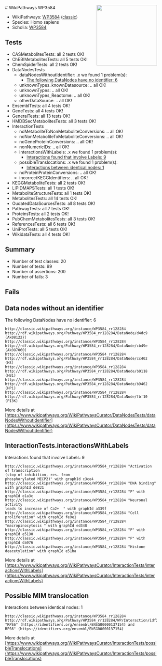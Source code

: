 <img style="float: right; width: 200px" src="https://upload.wikimedia.org/wikipedia/commons/thumb/8/83/Wplogo_with_text_500.png/640px-Wplogo_with_text_500.png" />
# WikiPathways WP3584

* WikiPathways: [WP3584](https://wikipathways.org/pathways/WP3584) ([classic](https://classic.wikipathways.org/instance/WP3584))
* Species: Homo sapiens
* Scholia: [WP3584](https://scholia.toolforge.org/wikipathways/WP3584)
## Tests
* CASMetabolitesTests: all 2 tests OK!
* ChEBIMetabolitesTests: all 5 tests OK!
* ChemSpiderTests: all 2 tests OK!
* DataNodesTests
    * dataNodesWithoutIdentifier: .x we found 1 problem(s):
        * [The following DataNodes have no identifier: 6](#d2d32fa5)
    * unknownTypes_knownDatasource: .. all OK!
    * unknownTypes: .. all OK!
    * unknownTypes_Reactome: .. all OK!
    * otherDataSource: .. all OK!
* EnsemblTests: all 4 tests OK!
* GeneTests: all 4 tests OK!
* GeneralTests: all 13 tests OK!
* HMDBSecMetabolitesTests: all 3 tests OK!
* InteractionTests
    * noMetaboliteToNonMetaboliteConversions: .. all OK!
    * noNonMetaboliteToMetaboliteConversions: .. all OK!
    * noGeneProteinConversions: .. all OK!
    * nonNumericIDs: .. all OK!
    * interactionsWithLabels: .x we found 1 problem(s):
        * [Interactions found that involve Labels: 9](#630d2680)
    * possibleTranslocations: .x we found 1 problem(s):
        * [Interactions between identical nodes: 1](#1c118206)
    * noProteinProteinConversions: .. all OK!
    * incorrectKEGGIdentifiers: .. all OK!
* KEGGMetaboliteTests: all 2 tests OK!
* LIPIDMAPSTests: all 1 tests OK!
* MetaboliteStructureTests: all 1 tests OK!
* MetabolitesTests: all 14 tests OK!
* OudatedDataSourcesTests: all 8 tests OK!
* PathwayTests: all 7 tests OK!
* ProteinsTests: all 2 tests OK!
* PubChemMetabolitesTests: all 3 tests OK!
* ReferencesTests: all 6 tests OK!
* UniProtTests: all 5 tests OK!
* WikidataTests: all 4 tests OK!


## Summary

* Number of test classes: 20
* Number of tests: 99
* Number of assertions: 200
* Number of fails: 3

## Fails

<a name="d2d32fa5" />

## Data nodes without an identifier

The following DataNodes have no identifier: 6
```
http://classic.wikipathways.org/instance/WP3584_rr128284 http://rdf.wikipathways.org/Pathway/WP3584_rr128284/DataNode/d4dc9 (Ak081227)
http://classic.wikipathways.org/instance/WP3584_rr128284 http://rdf.wikipathways.org/Pathway/WP3584_rr128284/DataNode/cb49e (Ak087060)
http://classic.wikipathways.org/instance/WP3584_rr128284 http://rdf.wikipathways.org/Pathway/WP3584_rr128284/DataNode/cc402 (H3)
http://classic.wikipathways.org/instance/WP3584_rr128284 http://rdf.wikipathways.org/Pathway/WP3584_rr128284/DataNode/b0118 (HB1)
http://classic.wikipathways.org/instance/WP3584_rr128284 http://rdf.wikipathways.org/Pathway/WP3584_rr128284/DataNode/b9462 (HP1)
http://classic.wikipathways.org/instance/WP3584_rr128284 http://rdf.wikipathways.org/Pathway/WP3584_rr128284/DataNode/fbf10 (PI3K)
```

More details at [https://www.wikipathways.org/WikiPathwaysCurator/DataNodesTests/dataNodesWithoutIdentifier](https://www.wikipathways.org/WikiPathwaysCurator/DataNodesTests/dataNodesWithoutIdentifier)

<a name="630d2680" />

## InteractionTests.interactionsWithLabels

Interactions found that involve Labels: 9
```
http://classic.wikipathways.org/instance/WP3584_rr128284 "Activation of transcription
(stop of inhibition, res. from
phosphorylated MECP2)" with graphId c3ce4
http://classic.wikipathways.org/instance/WP3584_rr128284 "DNA binding" with graphId de831
http://classic.wikipathways.org/instance/WP3584_rr128284 "P" with graphId e1a3c
http://classic.wikipathways.org/instance/WP3584_rr128284 "Neuronal activity
leads to increase of Ca2+  " with graphId a339f
http://classic.wikipathways.org/instance/WP3584_rr128284 "Cell proliferation" with graphId fe0e1
http://classic.wikipathways.org/instance/WP3584_rr128284 "macropinocytosis " with graphId ed348
http://classic.wikipathways.org/instance/WP3584_rr128284 "P" with graphId e5190
http://classic.wikipathways.org/instance/WP3584_rr128284 "P" with graphId da976
http://classic.wikipathways.org/instance/WP3584_rr128284 "Histone deacetylation" with graphId e51ba
```

More details at [https://www.wikipathways.org/WikiPathwaysCurator/InteractionTests/interactionsWithLabels](https://www.wikipathways.org/WikiPathwaysCurator/InteractionTests/interactionsWithLabels)

<a name="1c118206" />

## Possible MIM translocation

Interactions between identical nodes: 1
```
http://classic.wikipathways.org/instance/WP3584_rr128284 http://rdf.wikipathways.org/Pathway/WP3584_rr128284/WP/Interaction/idf2a25a0b "RPS6" (https://identifiers.org/ensembl/ENSG00000137154) and 
RPS6" (https://identifiers.org/ensembl/ENSG00000137154)
```

More details at [https://www.wikipathways.org/WikiPathwaysCurator/InteractionTests/possibleTranslocations](https://www.wikipathways.org/WikiPathwaysCurator/InteractionTests/possibleTranslocations)

